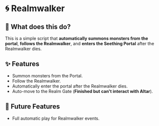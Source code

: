 # 🌀 Realmwalker

## 🤔 What does this do?

This is a simple script that **automatically summons monsters from the portal**, **follows the Realmwalker**, and **enters the Seething Portal** after the Realmwalker dies.

## ✨ Features
- Summon monsters from the Portal.
- Follow the Realmwalker.
- Automatically enter the portal after the Realmwalker dies.
- Auto-move to the Realm Gate (**Finished but can't interact with Altar**).

## 🚀 Future Features
- Full automatic play for Realmwalker events.